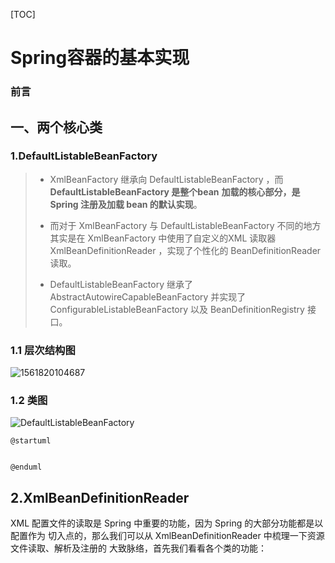 [TOC]



# Spring容器的基本实现





### 前言







## 一、两个核心类

### 1.DefaultListableBeanFactory

>- XmlBeanFactory 继承向 DefaultListableBeanFactory ，而 **DefaultListableBeanFactory 是整个bean**
>  **加载的核心部分，是Spring 注册及加载 bean 的默认实现**。
>
>- 而对于 XmlBeanFactory  与 DefaultListableBeanFactory 不同的地方其实是在 XmlBeanFactory  中使用了自定义的XML 读取器 XmlBeanDefinitionReader ，实现了个性化的 BeanDefinitionReader 读取。
>-  DefaultListableBeanFactory  继承了 AbstractAutowireCapableBeanFactory 并实现了ConfigurableListableBeanFactory 以及
>  BeanDefinitionRegistry 接口。



### 1.1 层次结构图

![1561820104687](images/1561820104687.png)



### 1.2 类图



![DefaultListableBeanFactory](images/DefaultListableBeanFactory.png)



```plantuml
@startuml


@enduml
```



## 2.XmlBeanDefinitionReader

XML 配置文件的读取是 Spring 中重要的功能，因为 Spring 的大部分功能都是以配置作为
切入点的，那么我们可以从 XmlBeanDefinitionReader 中梳理一下资源文件读取、解析及注册的
大致脉络，首先我们看看各个类的功能：













